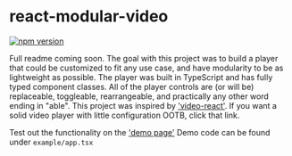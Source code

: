 # react-modular-video

[![npm version](https://badge.fury.io/js/react-modular-video.svg)](https://badge.fury.io/js/react-modular-video)

Full readme coming soon. The goal with this project was to build a player that could be customized to fit any use case, and have modularity to be as lightweight as possible. The player was built in TypeScript and has fully typed component classes. All of the player controls are (or will be) replaceable, toggleable, rearrangeable, and practically any other word ending in "able". This project was inspired by ['video-react'](https://video-react.js.org/). If you want a solid video player with little configuration OOTB, click that link.

Test out the functionality on the ['demo page'](https://stevengresh.com/react-modular-video)
Demo code can be found under `example/app.tsx`

